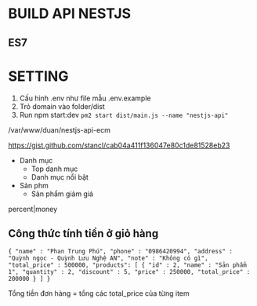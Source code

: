 # BUILD API NESTJS



## ES7


# SETTING
1. Cấu hình .env như file mẫu .env.example
2. Trỏ domain vào folder/dist
3. Run npm start:dev
   `pm2 start dist/main.js --name "nestjs-api"`


/var/www/duan/nestjs-api-ecm



https://gist.github.com/stancl/cab04a411f136047e80c1de81528eb23 

- Danh mục
  - Top danh mục
  - Danh mục nổi bật 
- Sản phm
  - Sản phẩm giảm giá



percent|money

## Công thức tính tiền ở giỏ hàng
`{
"name" : "Phan Trung Phú",
"phone" : "0986420994",
"address" : "Quỳnh ngọc - Quỳnh Lưu Nghệ AN",
"note" : "Không có gì",
"total_price" : 500000,
"products": [
{
"id" : 2,
"name" : "Sản phẩm 1",
"quantity" : 2,
"discount" : 5,
"price" : 250000,
"total_price" : 200000
}
]
}`

Tổng tiền đơn hàng = tổng các total_price của từng item
